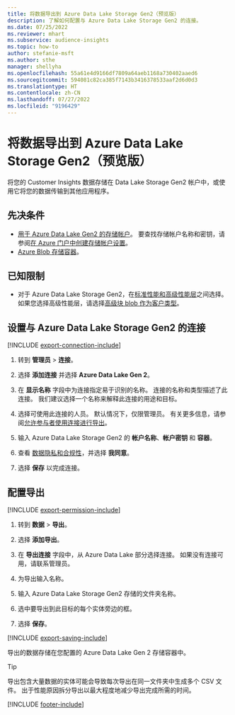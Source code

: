 ```yaml
---
title: 将数据导出到 Azure Data Lake Storage Gen2（预览版）
description: 了解如何配置与 Azure Data Lake Storage Gen2 的连接。
ms.date: 07/25/2022
ms.reviewer: mhart
ms.subservice: audience-insights
ms.topic: how-to
author: stefanie-msft
ms.author: sthe
manager: shellyha
ms.openlocfilehash: 55a61e4d9166df7809a64aeb1168a730402aaed6
ms.sourcegitcommit: 594081c82ca385f7143b3416378533aaf2d6d0d3
ms.translationtype: HT
ms.contentlocale: zh-CN
ms.lasthandoff: 07/27/2022
ms.locfileid: "9196429"
---
```

# <a name="export-data-to-azure-data-lake-storage-gen2-preview"></a>将数据导出到 Azure Data Lake Storage Gen2（预览版）

将您的 Customer Insights 数据存储在 Data Lake Storage Gen2 帐户中，或使用它将您的数据传输到其他应用程序。

## <a name="prerequisites"></a>先决条件

- [用于 Azure Data Lake Gen2 的存储帐户](/azure/storage/blobs/create-data-lake-storage-account)。 要查找存储帐户名称和密钥，请参阅[在 Azure 门户中创建存储帐户设置](/azure/storage/common/storage-account-manage)。
- [Azure Blob 存储容器](/azure/storage/blobs/storage-quickstart-blobs-portal#create-a-container)。

## <a name="known-limitations"></a>已知限制

- 对于 Azure Data Lake Storage Gen2，在[标准性能和高级性能层](/azure/storage/blobs/create-data-lake-storage-account)之间选择。 如果您选择高级性能层，请选择[高级块 blob 作为客户类型](/azure/storage/common/storage-account-overview#types-of-storage-accounts)。

## <a name="set-up-connection-to-azure-data-lake-storage-gen2"></a>设置与 Azure Data Lake Storage Gen2 的连接

[!INCLUDE [export-connection-include](includes/export-connection-admn.md)]

1. 转到 **管理员** > **连接**。

1. 选择 **添加连接** 并选择 **Azure Data Lake Gen 2**。

1. 在 **显示名称** 字段中为连接指定易于识别的名称。 连接的名称和类型描述了此连接。 我们建议选择一个名称来解释此连接的用途和目标。

1. 选择可使用此连接的人员。 默认情况下，仅限管理员。 有关更多信息，请参阅[允许参与者使用连接进行导出](connections.md#allow-contributors-to-use-a-connection-for-exports)。

1. 输入 Azure Data Lake Storage Gen2 的 **帐户名称**、**帐户密钥** 和 **容器**。

1. 查看 [数据隐私和合规性](connections.md#data-privacy-and-compliance)，并选择 **我同意**。

1. 选择 **保存** 以完成连接。

## <a name="configure-an-export"></a>配置导出

[!INCLUDE [export-permission-include](includes/export-permission.md)]

1. 转到 **数据** > **导出**。

1. 选择 **添加导出**。

1. 在 **导出连接** 字段中，从 Azure Data Lake 部分选择连接。 如果没有连接可用，请联系管理员。

1. 为导出输入名称。

1. 输入 Azure Data Lake Storage Gen2 存储的文件夹名称。

1. 选中要导出到此目标的每个实体旁边的框。

1. 选择 **保存**。

[!INCLUDE [export-saving-include](includes/export-saving.md)]

导出的数据存储在您配置的 Azure Data Lake Gen 2 存储容器中。

> [!TIP]
> 导出包含大量数据的实体可能会导致每次导出在同一文件夹中生成多个 CSV 文件。 出于性能原因拆分导出以最大程度地减少导出完成所需的时间。

[!INCLUDE [footer-include](includes/footer-banner.md)]
